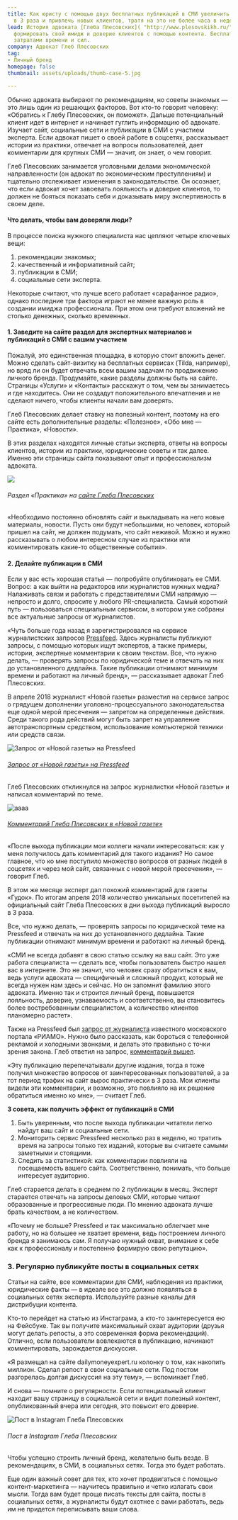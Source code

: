 ```yaml
---
title: Как юристу с помощью двух бесплатных публикаций в СМИ увеличить трафик на сайте
  в 3 раза и привлечь новых клиентов, тратя на это не более часа в неделю
lead: История адвоката [Глеба Плесовских]( "http://www.plesovskikh.ru/") о том, как
  формировать свой имидж и доверие клиентов с помощью контента. Бесплатно и с минимальными
  затратами времени и сил.
company: Адвокат Глеб Плесовских
tag:
- Личный бренд
homepage: false
thumbnail: assets/uploads/thumb-case-5.jpg

---
```

Обычно адвоката выбирают по рекомендациям, но советы знакомых — это лишь один из решающих факторов. Вот кто-то говорит человеку: «Обратись к Глебу Плесовских, он поможет». Дальше потенциальный клиент идет в интернет и начинает гуглить информацию об адвокате. Изучает сайт, социальные сети и публикации в СМИ с участием эксперта. Если адвокат пишет о своей работе в соцсетях, рассказывает истории из практики, отвечает на вопросы пользователей, дает комментарии для крупных СМИ — значит, он знает, о чем говорит.

Глеб Плесовских занимается уголовными делами экономической направленности (он адвокат по экономическим преступлениям) и тщательно отслеживает изменения в законодательстве. Он осознает, что если адвокат хочет завоевать лояльность и доверие клиентов, то должен не бояться показать себя и доказывать миру экспертивность в своем деле.

#### Что делать, чтобы вам доверяли люди?

В процессе поиска нужного специалиста нас цепляют четыре ключевых вещи:

1. рекомендации знакомых;
2. качественный и информативный сайт;
3. публикации в СМИ;
4. социальные сети эксперта.

Некоторые считают, что лучше всего работает «сарафанное радио», однако последние три фактора играют не менее важную роль в создании имиджа профессионала. При этом они требуют вложений не столько денежных, сколько временных.

#### 1. Заведите на сайте раздел для экспертных материалов и публикаций в СМИ с вашим участием

Пожалуй, это единственная площадка, в которую стоит вложить денег. Можно сделать сайт-визитку на бесплатных сервисах (Tilda, например), но вряд ли он будет отвечать всем вашим задачам по продвижению личного бренда. Продумайте, какие разделы должны быть на сайте. Страницы «Услуги» и «Контакты» расскажут о том, чем вы занимаетесь и где находитесь. Они не создадут положительного впечатления и не сделают ничего, чтобы клиенты начали вам доверять.

Глеб Плесовских делает ставку на полезный контент, поэтому на его сайте есть дополнительные разделы: «Полезное», «Обо мне — Практика», «Новости».

В этих разделах находятся личные статьи эксперта, ответы на вопросы клиентов, истории из практики, юридические советы и так далее. Именно эти страницы сайта показывают опыт и профессионализм адвоката.

![](https://webpromoexperts.com.ua/images/uploads/blogs/kak-razvivat-licnyj-brend-s-pomosu-kontent-marketinga-i-tratit-na-eto-minimum-vremeni/FAJkwQ6YSp.png)

###### Раздел «Практика» на [сайте Глеба Плесовских](http://www.plesovskikh.ru/)

«Необходимо постоянно обновлять сайт и выкладывать на него новые материалы, новости. Пусть они будут небольшими, но человек, который пришел на сайт, не должен подумать, что сайт неживой. Можно и нужно рассказывать о любом интересном случае из практики или комментировать какие-то общественные события».

#### 2. Делайте публикации в СМИ

Если у вас есть хорошая статья — попробуйте опубликовать ее СМИ. Вопрос: а как выйти на редакторов или журналистов нужных медиа? Налаживать связи и работать с представителями СМИ напрямую — непросто и долго, спросите у любого PR-специалиста. Самый короткий путь — пользоваться специальным сервисом, в котором уже собраны все актуальные запросы от журналистов.

«Чуть больше года назад я зарегистрировался на сервисе журналистских запросов [Pressfeed](https://pressfeed.ru/). Здесь журналисты публикуют запросы, с помощью которых ищут экспертов, а также примеры, истории, экспертные комментарии к своим текстам. Все, что нужно делать, — проверять запросы по юридической теме и отвечать на них до установленного дедлайна. Такие публикации отнимают минимум времени и работают на личный бренд», — рассказывает адвокат Глеб Плесовских.

В апреле 2018 журналист «Новой газеты» разместил на сервисе запрос о грядущем дополнении уголовно-процессуального законодательства еще одной мерой пресечения — запретом на определенные действия. Среди такого рода действий могут быть запрет на управление автотранспортным средством, использование компьютерной техники или средств связи.

![Запрос от «Новой газеты» на Pressfeed](https://webpromoexperts.com.ua/images/uploads/blogs/kak-razvivat-licnyj-brend-s-pomosu-kontent-marketinga-i-tratit-na-eto-minimum-vremeni/YHcbSUu1av.png)

###### [Запрос от «Новой газеты» на Pressfeed](https://pressfeed.ru/query/42475)

Глеб Плесовских откликнулся на запрос журналистки «Новой газеты» и написал комментарий по теме.

![aaaa](https://webpromoexperts.com.ua/images/uploads/blogs/kak-razvivat-licnyj-brend-s-pomosu-kontent-marketinga-i-tratit-na-eto-minimum-vremeni/IgcTV4q1el.png)

###### [Комментарий Глеба Плесовских в «Новой газете»](https://www.novayagazeta.ru/articles/2018/04/15/76193-gde-kogo-za-chto)

«После выхода публикации мои коллеги начали интересоваться: как у меня получилось дать комментарий для такого издания? Но самое главное, что ко мне поступило множество вопросов от разных людей в соцсетях и через мой сайт, связанных с новой мерой пресечения», — говорит Глеб.

В этом же месяце эксперт дал похожий комментарий для газеты «Гудок». По итогам апреля 2018 количество уникальных посетителей на официальный сайт Глеба Плесовских в дни выхода публикаций выросло в 3 раза.

Все, что нужно делать, — проверять запросы по юридической теме на Pressfeed и отвечать на них до установленного дедлайна. Такие публикации отнимают минимум времени и работают на личный бренд.

«СМИ не всегда добавят в свою статью ссылку на ваш сайт. Это уже работа специалиста — сделать все, чтобы пользователь быстро нашел вас в интернете. Это не значит, что человек сразу обратиться к вам, ведь услуги адвоката — специфичный и сложный продукт, который не всегда нужен нам здесь и сейчас. Но он запомнит фамилию этого адвоката. Именно так и строится личный бренд, повышается лояльность, доверие, узнаваемость и соответственно, вы становитесь более востребованным специалистом, а количество клиентов планомерно растет».

Также на Pressfeed был [запрос от журналиста](https://pressfeed.ru/query/29868) известного московского портала «РИАМО». Нужно было рассказать, как бороться с телефонной рекламой и холодными звонками, и делать это правильно с точки зрения закона. Глеб ответил на запрос, [комментарий вышел](https://riamo.ru/article/206873/kak-izbavitsya-ot-telefonnogo-spama.xl).

«Эту публикацию перепечатывали другие издания, тогда я тоже получил множество вопросов от заинтересованных пользователей, а за тот период трафик на сайт вырос практически в 3 раза. Мои клиенты видели эти комментарии, и возможно, это повлияло на их решение обратиться именно ко мне», — считает Глеб.

<div class="inset" markdown='1'>

**3 совета, как получить эффект от публикаций в СМИ**

1. Быть уверенным, что после выхода публикации читатели легко найдут ваш сайт и социальные сети.
2. Мониторить сервис Pressfeed несколько раз в неделю, но тратить время на запросы только тех изданий, которые вы считаете самыми заметными и стоящими.
3. Следить за статистикой: как комментарии повлияли на посещаемость вашего сайта. Соответственно, понимать, что больше интересует аудиторию.

</div>

Глеб старается делать в среднем по 2 публикации в месяц. Эксперт старается отвечать на запросы деловых СМИ, которые читают образованные и прогрессивные люди. По мнению адвоката лучше брать качеством, а не количеством.

«Почему не больше? Pressfeed и так максимально облегчает мне работу, но на большее не хватает времени, ведь построением личного бренда я занимаюсь сам. Я получаю нужный охват, внимание к себе как к профессионалу и постепенно формирую свою репутацию».

### 3. Регулярно публикуйте посты в социальных сетях

Статьи на сайте, все комментарии для СМИ, наблюдения из практики, юридические факты — в идеале все это должно появляться в социальных сетях эксперта. Используйте разные каналы для дистрибуции контента.

Кто-то перейдет на статью из Инстаграма, а кто-то заинтересуется ею на Фейсбуке. Так вы получите максимальный охват аудитории (друзья могут делать репосты, а это современная форма рекомендаций). Отлично, если пользователи вовлекаются в публикацию, начинают комментировать, зарождается дискуссия.

«Я размещал на сайте dailymoneyexpert.ru колонку о том, как накопить миллион. Сделал репост в свои социальные сети. Под постом разгорелась долгая дискуссия на эту тему», — вспоминает Глеб.

И снова — помните о регулярности. Если потенциальный клиент находит вашу страницу в социальной сети и видит полезный контент, опубликованный вчера или сегодня, это повысит его доверие.

![Пост в Instagram Глеба Плесовских](https://webpromoexperts.com.ua/images/uploads/blogs/kak-razvivat-licnyj-brend-s-pomosu-kontent-marketinga-i-tratit-na-eto-minimum-vremeni/tv2aq493eb.png)

###### Пост в Instagram Глеба Плесовских

Чтобы успешно строить личный бренд, желательно быть везде. В рекомендациях, в СМИ, в социальных сетях. Тогда это будет работать.

Еще один важный совет для тех, кто хочет продвигаться с помощью контент-маркетинга — научитесь правильно и четко излагать свои мысли. Тогда вам будет проще писать тексты для сайта, посты в социальных сетях, а журналисты будут охотнее с вами работать, ведь им не придется переписывать ваши слова.
